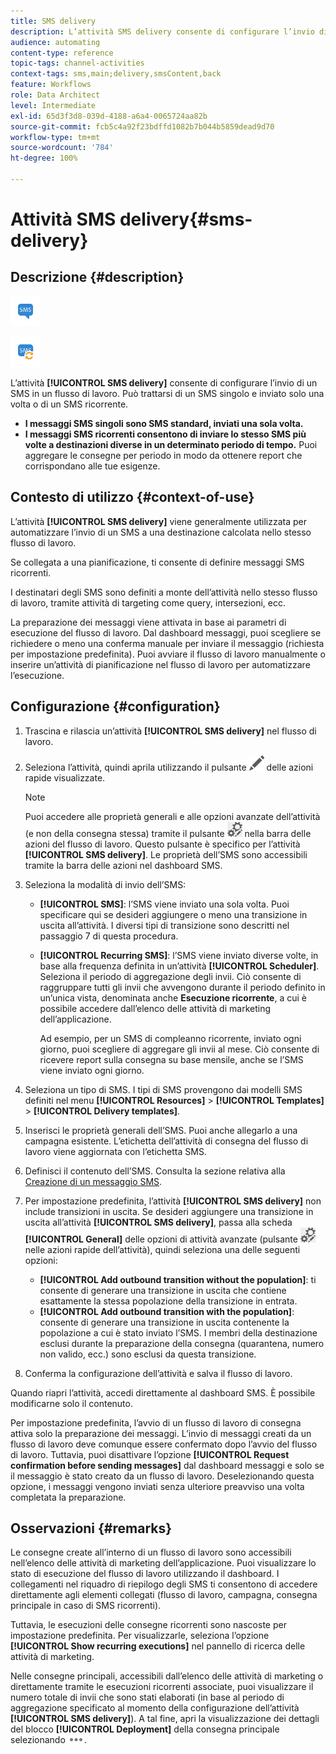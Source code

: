 ```yaml
---
title: SMS delivery
description: L’attività SMS delivery consente di configurare l’invio di un SMS singolo o ricorrente in un flusso di lavoro.
audience: automating
content-type: reference
topic-tags: channel-activities
context-tags: sms,main;delivery,smsContent,back
feature: Workflows
role: Data Architect
level: Intermediate
exl-id: 65d3f3d8-039d-4188-a6a4-0065724aa82b
source-git-commit: fcb5c4a92f23bdffd1082b7b044b5859dead9d70
workflow-type: tm+mt
source-wordcount: '784'
ht-degree: 100%

---
```


# Attività SMS delivery{#sms-delivery}

## Descrizione {#description}

![](assets/sms.png)

![](assets/recurrentsms.png)

L’attività **[!UICONTROL SMS delivery]** consente di configurare l’invio di un SMS in un flusso di lavoro. Può trattarsi di un SMS singolo e inviato solo una volta o di un SMS ricorrente.

* **I messaggi SMS singoli sono SMS standard, inviati una sola volta.**
* **I messaggi SMS ricorrenti consentono di inviare lo stesso SMS più volte a destinazioni diverse in un determinato periodo di tempo.** Puoi aggregare le consegne per periodo in modo da ottenere report che corrispondano alle tue esigenze.

## Contesto di utilizzo {#context-of-use}

L’attività **[!UICONTROL SMS delivery]** viene generalmente utilizzata per automatizzare l’invio di un SMS a una destinazione calcolata nello stesso flusso di lavoro.

Se collegata a una pianificazione, ti consente di definire messaggi SMS ricorrenti.

I destinatari degli SMS sono definiti a monte dell’attività nello stesso flusso di lavoro, tramite attività di targeting come query, intersezioni, ecc.

La preparazione dei messaggi viene attivata in base ai parametri di esecuzione del flusso di lavoro. Dal dashboard messaggi, puoi scegliere se richiedere o meno una conferma manuale per inviare il messaggio (richiesta per impostazione predefinita). Puoi avviare il flusso di lavoro manualmente o inserire un’attività di pianificazione nel flusso di lavoro per automatizzare l’esecuzione.

## Configurazione {#configuration}

1. Trascina e rilascia un’attività **[!UICONTROL SMS delivery]** nel flusso di lavoro.
1. Seleziona l’attività, quindi aprila utilizzando il pulsante ![](assets/edit_darkgrey-24px.png) delle azioni rapide visualizzate.

   >[!NOTE]
   >
   >Puoi accedere alle proprietà generali e alle opzioni avanzate dell’attività (e non della consegna stessa) tramite il pulsante ![](assets/dlv_activity_params-24px.png) nella barra delle azioni del flusso di lavoro. Questo pulsante è specifico per l’attività **[!UICONTROL SMS delivery]**. Le proprietà dell’SMS sono accessibili tramite la barra delle azioni nel dashboard SMS.

1. Seleziona la modalità di invio dell’SMS:

   * **[!UICONTROL SMS]**: l’SMS viene inviato una sola volta. Puoi specificare qui se desideri aggiungere o meno una transizione in uscita all’attività. I diversi tipi di transizione sono descritti nel passaggio 7 di questa procedura.
   * **[!UICONTROL Recurring SMS]**: l’SMS viene inviato diverse volte, in base alla frequenza definita in un’attività **[!UICONTROL Scheduler]**. Seleziona il periodo di aggregazione degli invii. Ciò consente di raggruppare tutti gli invii che avvengono durante il periodo definito in un’unica vista, denominata anche **Esecuzione ricorrente**, a cui è possibile accedere dall’elenco delle attività di marketing dell’applicazione.

      Ad esempio, per un SMS di compleanno ricorrente, inviato ogni giorno, puoi scegliere di aggregare gli invii al mese. Ciò consente di ricevere report sulla consegna su base mensile, anche se l’SMS viene inviato ogni giorno.

1. Seleziona un tipo di SMS. I tipi di SMS provengono dai modelli SMS definiti nel menu **[!UICONTROL Resources]** > **[!UICONTROL Templates]** > **[!UICONTROL Delivery templates]**.
1. Inserisci le proprietà generali dell’SMS. Puoi anche allegarlo a una campagna esistente. L’etichetta dell’attività di consegna del flusso di lavoro viene aggiornata con l’etichetta SMS.
1. Definisci il contenuto dell’SMS. Consulta la sezione relativa alla [Creazione di un messaggio SMS](../../channels/using/creating-an-sms-message.md).
1. Per impostazione predefinita, l’attività **[!UICONTROL SMS delivery]** non include transizioni in uscita. Se desideri aggiungere una transizione in uscita all’attività **[!UICONTROL SMS delivery]**, passa alla scheda **[!UICONTROL General]** delle opzioni di attività avanzate (pulsante ![](assets/dlv_activity_params-24px.png) nelle azioni rapide dell’attività), quindi seleziona una delle seguenti opzioni:

   * **[!UICONTROL Add outbound transition without the population]**: ti consente di generare una transizione in uscita che contiene esattamente la stessa popolazione della transizione in entrata.
   * **[!UICONTROL Add outbound transition with the population]**: consente di generare una transizione in uscita contenente la popolazione a cui è stato inviato l’SMS. I membri della destinazione esclusi durante la preparazione della consegna (quarantena, numero non valido, ecc.) sono esclusi da questa transizione.

1. Conferma la configurazione dell’attività e salva il flusso di lavoro.

Quando riapri l’attività, accedi direttamente al dashboard SMS. È possibile modificarne solo il contenuto.

Per impostazione predefinita, l’avvio di un flusso di lavoro di consegna attiva solo la preparazione dei messaggi. L’invio di messaggi creati da un flusso di lavoro deve comunque essere confermato dopo l’avvio del flusso di lavoro. Tuttavia, puoi disattivare l’opzione **[!UICONTROL Request confirmation before sending messages]** dal dashboard messaggi e solo se il messaggio è stato creato da un flusso di lavoro. Deselezionando questa opzione, i messaggi vengono inviati senza ulteriore preavviso una volta completata la preparazione.

## Osservazioni {#remarks}

Le consegne create all’interno di un flusso di lavoro sono accessibili nell’elenco delle attività di marketing dell’applicazione. Puoi visualizzare lo stato di esecuzione del flusso di lavoro utilizzando il dashboard. I collegamenti nel riquadro di riepilogo degli SMS ti consentono di accedere direttamente agli elementi collegati (flusso di lavoro, campagna, consegna principale in caso di SMS ricorrenti).

Tuttavia, le esecuzioni delle consegne ricorrenti sono nascoste per impostazione predefinita. Per visualizzarle, seleziona l’opzione **[!UICONTROL Show recurring executions]** nel pannello di ricerca delle attività di marketing.

Nelle consegne principali, accessibili dall’elenco delle attività di marketing o direttamente tramite le esecuzioni ricorrenti associate, puoi visualizzare il numero totale di invii che sono stati elaborati (in base al periodo di aggregazione specificato al momento della configurazione dell’attività **[!UICONTROL SMS delivery]**). A tal fine, apri la visualizzazione dei dettagli del blocco **[!UICONTROL Deployment]** della consegna principale selezionando ![](assets/wkf_dlv_detail_button.png).
